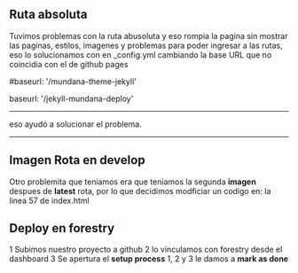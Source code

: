 ## Ruta absoluta
Tuvimos problemas con la ruta abusoluta y eso rompia la pagina sin mostrar las paginas, estilos, imagenes y problemas para poder
ingresar a las rutas, eso lo solucionamos con en _config.yml cambiando la base URL que no coincidia con el de github pages

#baseurl: '/mundana-theme-jekyll'

baseurl: '/jekyll-mundana-deploy'

-----

eso ayudó a solucionar el problema.

-----

## Imagen Rota en develop
Otro problemita que teniamos era que teniamos la segunda **imagen** despues de **latest** rota, por lo que decidimos modficiar un codigo en:
la linea 57 de index.html

## Deploy en forestry
1 Subimos nuestro proyecto a github
2 lo vinculamos con forestry desde el dashboard
3 Se apertura el **setup process** 1, 2 y 3 le damos a **mark as done** 

